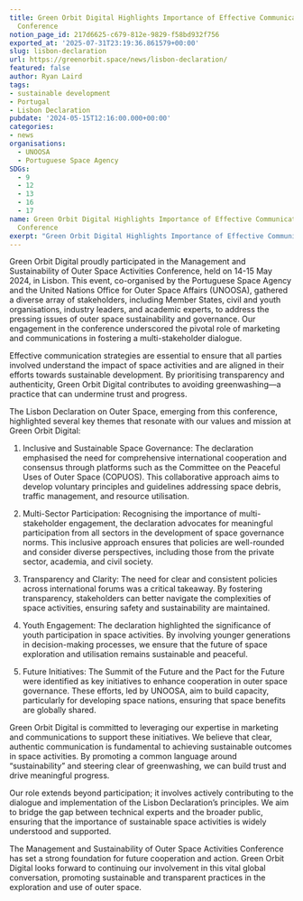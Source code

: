 ```yaml
---
title: Green Orbit Digital Highlights Importance of Effective Communication at UN/Portugal
  Conference
notion_page_id: 217d6625-c679-812e-9829-f58bd932f756
exported_at: '2025-07-31T23:19:36.861579+00:00'
slug: lisbon-declaration
url: https://greenorbit.space/news/lisbon-declaration/
featured: false
author: Ryan Laird
tags:
- sustainable development
- Portugal
- Lisbon Declaration
pubdate: '2024-05-15T12:16:00.000+00:00'
categories:
- news
organisations:
  - UNOOSA
  - Portuguese Space Agency
SDGs:
  - 9
  - 12
  - 13
  - 16
  - 17
name: Green Orbit Digital Highlights Importance of Effective Communication at UN/Portugal
  Conference
exerpt: "Green Orbit Digital Highlights Importance of Effective Communication at UN/Portugal Conference Green Orbit Digital proudly participated in the Management and Sustainability of Outer Space Activities Conference, held on 14-15 May."
---
```


Green Orbit Digital proudly participated in the Management and Sustainability of Outer Space Activities Conference, held on 14-15 May 2024, in Lisbon. This event, co-organised by the Portuguese Space Agency and the United Nations Office for Outer Space Affairs (UNOOSA), gathered a diverse array of stakeholders, including Member States, civil and youth organisations, industry leaders, and academic experts, to address the pressing issues of outer space sustainability and governance. Our engagement in the conference underscored the pivotal role of marketing and communications in fostering a multi-stakeholder dialogue.

Effective communication strategies are essential to ensure that all parties involved understand the impact of space activities and are aligned in their efforts towards sustainable development. By prioritising transparency and authenticity, Green Orbit Digital contributes to avoiding greenwashing—a practice that can undermine trust and progress. 

The Lisbon Declaration on Outer Space, emerging from this conference, highlighted several key themes that resonate with our values and mission at Green Orbit Digital: 

1. Inclusive and Sustainable Space Governance: The declaration emphasised the need for comprehensive international cooperation and consensus through platforms such as the Committee on the Peaceful Uses of Outer Space (COPUOS). This collaborative approach aims to develop voluntary principles and guidelines addressing space debris, traffic management, and resource utilisation. 

1. Multi-Sector Participation: Recognising the importance of multi-stakeholder engagement, the declaration advocates for meaningful participation from all sectors in the development of space governance norms. This inclusive approach ensures that policies are well-rounded and consider diverse perspectives, including those from the private sector, academia, and civil society. 

1. Transparency and Clarity: The need for clear and consistent policies across international forums was a critical takeaway. By fostering transparency, stakeholders can better navigate the complexities of space activities, ensuring safety and sustainability are maintained. 

1. Youth Engagement: The declaration highlighted the significance of youth participation in space activities. By involving younger generations in decision-making processes, we ensure that the future of space exploration and utilisation remains sustainable and peaceful. 

1. Future Initiatives: The Summit of the Future and the Pact for the Future were identified as key initiatives to enhance cooperation in outer space governance. These efforts, led by UNOOSA, aim to build capacity, particularly for developing space nations, ensuring that space benefits are globally shared. 

Green Orbit Digital is committed to leveraging our expertise in marketing and communications to support these initiatives. We believe that clear, authentic communication is fundamental to achieving sustainable outcomes in space activities. By promoting a common language around “sustainability” and steering clear of greenwashing, we can build trust and drive meaningful progress. 

Our role extends beyond participation; it involves actively contributing to the dialogue and implementation of the Lisbon Declaration’s principles. We aim to bridge the gap between technical experts and the broader public, ensuring that the importance of sustainable space activities is widely understood and supported. 

The Management and Sustainability of Outer Space Activities Conference has set a strong foundation for future cooperation and action. Green Orbit Digital looks forward to continuing our involvement in this vital global conversation, promoting sustainable and transparent practices in the exploration and use of outer space.
